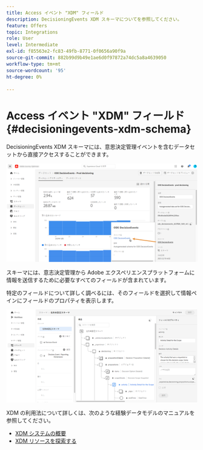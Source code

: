 ```yaml
---
title: Access イベント "XDM" フィールド
description: DecisioningEvents XDM スキーマについてを参照してください。
feature: Offers
topic: Integrations
role: User
level: Intermediate
exl-id: f85563e2-fc83-49fb-8771-0f0656a90f9a
source-git-commit: 882b99d9b49e1ae6d0f97872a74dc5a8a4639050
workflow-type: tm+mt
source-wordcount: '95'
ht-degree: 0%

---
```


# Access イベント &quot;XDM&quot; フィールド {#decisioningevents-xdm-schema}

DecisioningEvents XDM スキーマには、意思決定管理イベントを含むデータセットから直接アクセスすることができます。

![](../assets/access-schema.png)

スキーマには、意志決定管理から Adobe エクスペリエンスプラットフォームに情報を送信するために必要なすべてのフィールドが含まれています。

特定のフィールドについて詳しく調べるには、そのフィールドを選択して情報ペインにフィールドのプロパティを表示します。

![](../assets/schema-fields.png)

XDM の利用法について詳しくは、次のような経験データモデルのマニュアルを参照してください。

* [XDM システムの概要](https://experienceleague.adobe.com/docs/experience-platform/xdm/home.html)
* [XDM リソースを探索する](https://experienceleague.adobe.com/docs/experience-platform/xdm/ui/explore.html)

